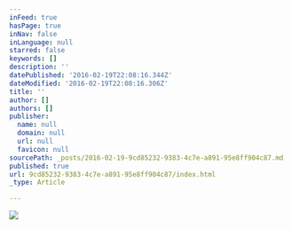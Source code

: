 ```yaml
---
inFeed: true
hasPage: true
inNav: false
inLanguage: null
starred: false
keywords: []
description: ''
datePublished: '2016-02-19T22:08:16.344Z'
dateModified: '2016-02-19T22:08:16.306Z'
title: ''
author: []
authors: []
publisher:
  name: null
  domain: null
  url: null
  favicon: null
sourcePath: _posts/2016-02-19-9cd85232-9383-4c7e-a891-95e8ff904c87.md
published: true
url: 9cd85232-9383-4c7e-a891-95e8ff904c87/index.html
_type: Article

---
```

![](https://the-grid-user-content.s3-us-west-2.amazonaws.com/ddc86ae2-1ceb-4373-871d-71683b0ecf58.png)